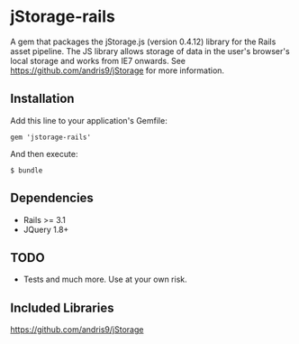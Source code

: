 # jStorage-rails
A gem that packages the jStorage.js (version 0.4.12) library for the Rails asset pipeline. The JS library allows storage of data in the user's browser's local storage and works from IE7 onwards. See https://github.com/andris9/jStorage for more information.

## Installation

Add this line to your application's Gemfile:

    gem 'jstorage-rails'

And then execute:

    $ bundle

## Dependencies

- Rails >= 3.1
- JQuery 1.8+

## TODO

- Tests and much more. Use at your own risk.

## Included Libraries

https://github.com/andris9/jStorage